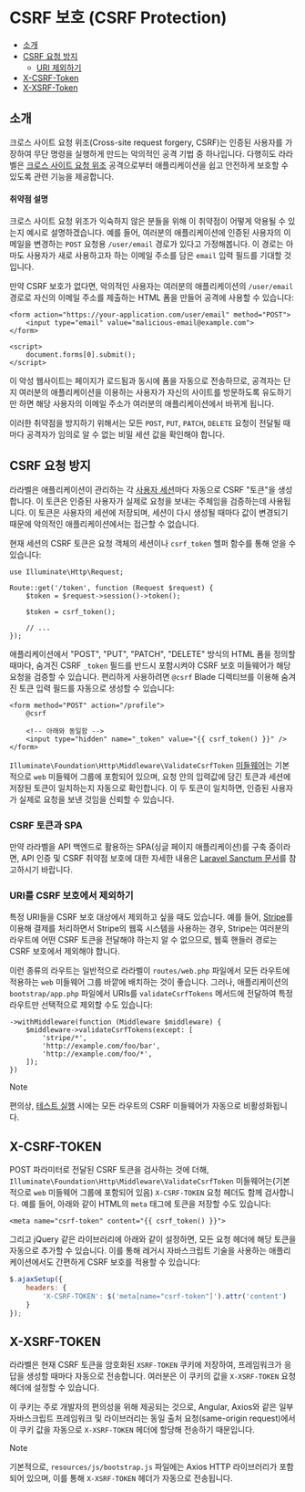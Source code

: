 # CSRF 보호 (CSRF Protection)

- [소개](#csrf-introduction)
- [CSRF 요청 방지](#preventing-csrf-requests)
    - [URI 제외하기](#csrf-excluding-uris)
- [X-CSRF-Token](#csrf-x-csrf-token)
- [X-XSRF-Token](#csrf-x-xsrf-token)

<a name="csrf-introduction"></a>
## 소개

크로스 사이트 요청 위조(Cross-site request forgery, CSRF)는 인증된 사용자를 가장하여 무단 명령을 실행하게 만드는 악의적인 공격 기법 중 하나입니다. 다행히도 라라벨은 [크로스 사이트 요청 위조](https://en.wikipedia.org/wiki/Cross-site_request_forgery) 공격으로부터 애플리케이션을 쉽고 안전하게 보호할 수 있도록 관련 기능을 제공합니다.

<a name="csrf-explanation"></a>
#### 취약점 설명

크로스 사이트 요청 위조가 익숙하지 않은 분들을 위해 이 취약점이 어떻게 악용될 수 있는지 예시로 설명하겠습니다. 예를 들어, 여러분의 애플리케이션에 인증된 사용자의 이메일을 변경하는 `POST` 요청용 `/user/email` 경로가 있다고 가정해봅니다. 이 경로는 아마도 사용자가 새로 사용하고자 하는 이메일 주소를 담은 `email` 입력 필드를 기대할 것입니다.

만약 CSRF 보호가 없다면, 악의적인 사용자는 여러분의 애플리케이션의 `/user/email` 경로로 자신의 이메일 주소를 제출하는 HTML 폼을 만들어 공격에 사용할 수 있습니다:

```blade
<form action="https://your-application.com/user/email" method="POST">
    <input type="email" value="malicious-email@example.com">
</form>

<script>
    document.forms[0].submit();
</script>
```

이 악성 웹사이트는 페이지가 로드됨과 동시에 폼을 자동으로 전송하므로, 공격자는 단지 여러분의 애플리케이션을 이용하는 사용자가 자신의 사이트를 방문하도록 유도하기만 하면 해당 사용자의 이메일 주소가 여러분의 애플리케이션에서 바뀌게 됩니다.

이러한 취약점을 방지하기 위해서는 모든 `POST`, `PUT`, `PATCH`, `DELETE` 요청이 전달될 때마다 공격자가 임의로 알 수 없는 비밀 세션 값을 확인해야 합니다.

<a name="preventing-csrf-requests"></a>
## CSRF 요청 방지

라라벨은 애플리케이션이 관리하는 각 [사용자 세션](/docs/11.x/session)마다 자동으로 CSRF "토큰"을 생성합니다. 이 토큰은 인증된 사용자가 실제로 요청을 보내는 주체임을 검증하는데 사용됩니다. 이 토큰은 사용자의 세션에 저장되며, 세션이 다시 생성될 때마다 값이 변경되기 때문에 악의적인 애플리케이션에서는 접근할 수 없습니다.

현재 세션의 CSRF 토큰은 요청 객체의 세션이나 `csrf_token` 헬퍼 함수를 통해 얻을 수 있습니다:

```
use Illuminate\Http\Request;

Route::get('/token', function (Request $request) {
    $token = $request->session()->token();

    $token = csrf_token();

    // ...
});
```

애플리케이션에서 "POST", "PUT", "PATCH", "DELETE" 방식의 HTML 폼을 정의할 때마다, 숨겨진 CSRF `_token` 필드를 반드시 포함시켜야 CSRF 보호 미들웨어가 해당 요청을 검증할 수 있습니다. 편리하게 사용하려면 `@csrf` Blade 디렉티브를 이용해 숨겨진 토큰 입력 필드를 자동으로 생성할 수 있습니다:

```blade
<form method="POST" action="/profile">
    @csrf

    <!-- 아래와 동일함 -->
    <input type="hidden" name="_token" value="{{ csrf_token() }}" />
</form>
```

`Illuminate\Foundation\Http\Middleware\ValidateCsrfToken` [미들웨어](/docs/11.x/middleware)는 기본적으로 `web` 미들웨어 그룹에 포함되어 있으며, 요청 안의 입력값에 담긴 토큰과 세션에 저장된 토큰이 일치하는지 자동으로 확인합니다. 이 두 토큰이 일치하면, 인증된 사용자가 실제로 요청을 보낸 것임을 신뢰할 수 있습니다.

<a name="csrf-tokens-and-spas"></a>
### CSRF 토큰과 SPA

만약 라라벨을 API 백엔드로 활용하는 SPA(싱글 페이지 애플리케이션)를 구축 중이라면, API 인증 및 CSRF 취약점 보호에 대한 자세한 내용은 [Laravel Sanctum 문서](/docs/11.x/sanctum)를 참고하시기 바랍니다.

<a name="csrf-excluding-uris"></a>
### URI를 CSRF 보호에서 제외하기

특정 URI들을 CSRF 보호 대상에서 제외하고 싶을 때도 있습니다. 예를 들어, [Stripe](https://stripe.com)를 이용해 결제를 처리하면서 Stripe의 웹훅 시스템을 사용하는 경우, Stripe는 여러분의 라우트에 어떤 CSRF 토큰을 전달해야 하는지 알 수 없으므로, 웹훅 핸들러 경로는 CSRF 보호에서 제외해야 합니다.

이런 종류의 라우트는 일반적으로 라라벨이 `routes/web.php` 파일에서 모든 라우트에 적용하는 `web` 미들웨어 그룹 바깥에 배치하는 것이 좋습니다. 그러나, 애플리케이션의 `bootstrap/app.php` 파일에서 URIs를 `validateCsrfTokens` 메서드에 전달하여 특정 라우트만 선택적으로 제외할 수도 있습니다:

```
->withMiddleware(function (Middleware $middleware) {
    $middleware->validateCsrfTokens(except: [
        'stripe/*',
        'http://example.com/foo/bar',
        'http://example.com/foo/*',
    ]);
})
```

> [!NOTE]  
> 편의상, [테스트 실행](/docs/11.x/testing) 시에는 모든 라우트의 CSRF 미들웨어가 자동으로 비활성화됩니다.

<a name="csrf-x-csrf-token"></a>
## X-CSRF-TOKEN

POST 파라미터로 전달된 CSRF 토큰을 검사하는 것에 더해, `Illuminate\Foundation\Http\Middleware\ValidateCsrfToken` 미들웨어는(기본적으로 `web` 미들웨어 그룹에 포함되어 있음) `X-CSRF-TOKEN` 요청 헤더도 함께 검사합니다. 예를 들어, 아래와 같이 HTML의 `meta` 태그에 토큰을 저장할 수도 있습니다:

```blade
<meta name="csrf-token" content="{{ csrf_token() }}">
```

그리고 jQuery 같은 라이브러리에 아래와 같이 설정하면, 모든 요청 헤더에 해당 토큰을 자동으로 추가할 수 있습니다. 이를 통해 레거시 자바스크립트 기술을 사용하는 애플리케이션에서도 간편하게 CSRF 보호를 적용할 수 있습니다:

```js
$.ajaxSetup({
    headers: {
        'X-CSRF-TOKEN': $('meta[name="csrf-token"]').attr('content')
    }
});
```

<a name="csrf-x-xsrf-token"></a>
## X-XSRF-TOKEN

라라벨은 현재 CSRF 토큰을 암호화된 `XSRF-TOKEN` 쿠키에 저장하여, 프레임워크가 응답을 생성할 때마다 자동으로 전송합니다. 여러분은 이 쿠키의 값을 `X-XSRF-TOKEN` 요청 헤더에 설정할 수 있습니다.

이 쿠키는 주로 개발자의 편의성을 위해 제공되는 것으로, Angular, Axios와 같은 일부 자바스크립트 프레임워크 및 라이브러리는 동일 출처 요청(same-origin request)에서 이 쿠키 값을 자동으로 `X-XSRF-TOKEN` 헤더에 할당해 전송하기 때문입니다.

> [!NOTE]  
> 기본적으로, `resources/js/bootstrap.js` 파일에는 Axios HTTP 라이브러리가 포함되어 있으며, 이를 통해 `X-XSRF-TOKEN` 헤더가 자동으로 전송됩니다.